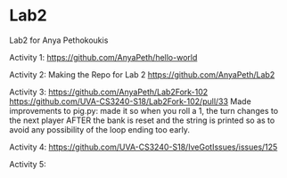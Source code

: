 # Lab2
Lab2 for Anya Pethokoukis

Activity 1: https://github.com/AnyaPeth/hello-world

Activity 2: Making the Repo for Lab 2 https://github.com/AnyaPeth/Lab2

Activity 3: https://github.com/AnyaPeth/Lab2Fork-102
            https://github.com/UVA-CS3240-S18/Lab2Fork-102/pull/33
            Made improvements to pig.py: made it so when you roll a 1, the turn changes to the next player AFTER the bank is reset and the             string is printed so as to avoid any possibility of the loop ending too early.

Activity 4: https://github.com/UVA-CS3240-S18/IveGotIssues/issues/125

Activity 5: 
            
